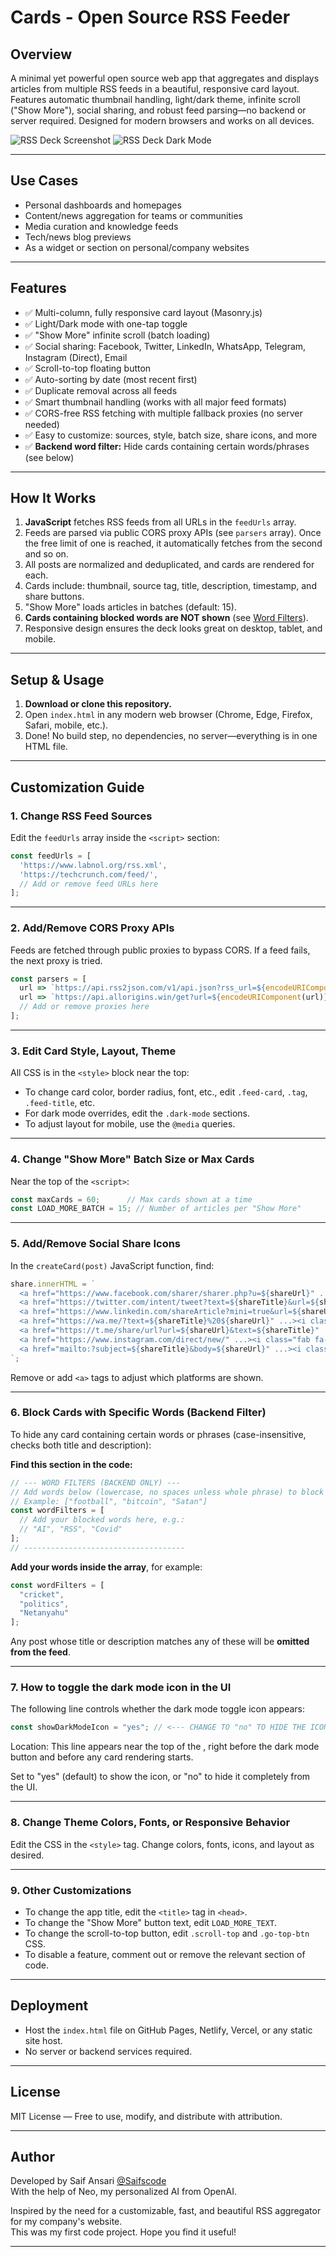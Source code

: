 # Cards - Open Source RSS Feeder

## Overview

A minimal yet powerful open source web app that aggregates and displays articles from multiple RSS feeds in a beautiful, responsive card layout. Features automatic thumbnail handling, light/dark theme, infinite scroll ("Show More"), social sharing, and robust feed parsing—no backend or server required. Designed for modern browsers and works on all devices.

![RSS Deck Screenshot](https://github.com/user-attachments/assets/66500b58-21f8-4549-8817-5a8f12e082e7)
![RSS Deck Dark Mode](https://github.com/user-attachments/assets/492a06d2-f36f-4806-869f-df03400dfe05)

---

## Use Cases

- Personal dashboards and homepages
- Content/news aggregation for teams or communities
- Media curation and knowledge feeds
- Tech/news blog previews
- As a widget or section on personal/company websites

---

## Features

- ✅ Multi-column, fully responsive card layout (Masonry.js)
- ✅ Light/Dark mode with one-tap toggle
- ✅ "Show More" infinite scroll (batch loading)
- ✅ Social sharing: Facebook, Twitter, LinkedIn, WhatsApp, Telegram, Instagram (Direct), Email
- ✅ Scroll-to-top floating button
- ✅ Auto-sorting by date (most recent first)
- ✅ Duplicate removal across all feeds
- ✅ Smart thumbnail handling (works with all major feed formats)
- ✅ CORS-free RSS fetching with multiple fallback proxies (no server needed)
- ✅ Easy to customize: sources, style, batch size, share icons, and more
- ✅ **Backend word filter:** Hide cards containing certain words/phrases (see below)

---

## How It Works

1. **JavaScript** fetches RSS feeds from all URLs in the `feedUrls` array.
2. Feeds are parsed via public CORS proxy APIs (see `parsers` array). Once the free limit of one is reached, it automatically fetches from the second and so on.
3. All posts are normalized and deduplicated, and cards are rendered for each.
4. Cards include: thumbnail, source tag, title, description, timestamp, and share buttons.
5. "Show More" loads articles in batches (default: 15).
6. **Cards containing blocked words are NOT shown** (see [Word Filters](#word-filters)).
7. Responsive design ensures the deck looks great on desktop, tablet, and mobile.

---

## Setup & Usage

1. **Download or clone this repository.**
2. Open `index.html` in any modern web browser (Chrome, Edge, Firefox, Safari, mobile, etc.).
3. Done! No build step, no dependencies, no server—everything is in one HTML file.

---

## Customization Guide

### 1. **Change RSS Feed Sources**

Edit the `feedUrls` array inside the `<script>` section:

```javascript
const feedUrls = [
  'https://www.labnol.org/rss.xml',
  'https://techcrunch.com/feed/',
  // Add or remove feed URLs here
];
```

---

### 2. **Add/Remove CORS Proxy APIs**

Feeds are fetched through public proxies to bypass CORS. If a feed fails, the next proxy is tried.

```javascript
const parsers = [
  url => `https://api.rss2json.com/v1/api.json?rss_url=${encodeURIComponent(url)}`,
  url => `https://api.allorigins.win/get?url=${encodeURIComponent(url)}`,
  // Add or remove proxies here
];
```

---

### 3. **Edit Card Style, Layout, Theme**

All CSS is in the `<style>` block near the top:

- To change card color, border radius, font, etc., edit `.feed-card`, `.tag`, `.feed-title`, etc.
- For dark mode overrides, edit the `.dark-mode` sections.
- To adjust layout for mobile, use the `@media` queries.

---

### 4. **Change "Show More" Batch Size or Max Cards**

Near the top of the `<script>`:

```javascript
const maxCards = 60;      // Max cards shown at a time
const LOAD_MORE_BATCH = 15; // Number of articles per "Show More"
```

---

### 5. **Add/Remove Social Share Icons**

In the `createCard(post)` JavaScript function, find:

```javascript
share.innerHTML = `
  <a href="https://www.facebook.com/sharer/sharer.php?u=${shareUrl}" ...><i class="fab fa-facebook"></i></a>
  <a href="https://twitter.com/intent/tweet?text=${shareTitle}&url=${shareUrl}" ...><i class="fab fa-twitter"></i></a>
  <a href="https://www.linkedin.com/shareArticle?mini=true&url=${shareUrl}" ...><i class="fab fa-linkedin"></i></a>
  <a href="https://wa.me/?text=${shareTitle}%20${shareUrl}" ...><i class="fab fa-whatsapp"></i></a>
  <a href="https://t.me/share/url?url=${shareUrl}&text=${shareTitle}" ...><i class="fab fa-telegram"></i></a>
  <a href="https://www.instagram.com/direct/new/" ...><i class="fab fa-instagram"></i></a>
  <a href="mailto:?subject=${shareTitle}&body=${shareUrl}" ...><i class="fas fa-envelope"></i></a>
`;
```

Remove or add `<a>` tags to adjust which platforms are shown.

---

### 6. **Block Cards with Specific Words (Backend Filter)**

To hide any card containing certain words or phrases (case-insensitive, checks both title and description):

**Find this section in the code:**
```javascript
// --- WORD FILTERS (BACKEND ONLY) ---
// Add words below (lowercase, no spaces unless whole phrase) to block posts containing those words in title or description.
// Example: ["football", "bitcoin", "Satan"]
const wordFilters = [
  // Add your blocked words here, e.g.:
  // "AI", "RSS", "Covid"
];
// ------------------------------------
```

**Add your words inside the array**, for example:
```javascript
const wordFilters = [
  "cricket",
  "politics",
  "Netanyahu"
];
```
Any post whose title or description matches any of these will be **omitted from the feed**.

---

### 7. **How to toggle the dark mode icon in the UI**

The following line controls whether the dark mode toggle icon appears:
```JavaScript
const showDarkModeIcon = "yes"; // <--- CHANGE TO "no" TO HIDE THE ICON
```
Location: This line appears near the top of the <body>, right before the dark mode button and before any card rendering starts.

Set to "yes" (default) to show the icon, or "no" to hide it completely from the UI.

---

### 8. **Change Theme Colors, Fonts, or Responsive Behavior**

Edit the CSS in the `<style>` tag. Change colors, fonts, icons, and layout as desired.

---

### 9. **Other Customizations**

- To change the app title, edit the `<title>` tag in `<head>`.
- To change the "Show More" button text, edit `LOAD_MORE_TEXT`.
- To change the scroll-to-top button, edit `.scroll-top` and `.go-top-btn` CSS.
- To disable a feature, comment out or remove the relevant section of code.

---

## Deployment

- Host the `index.html` file on GitHub Pages, Netlify, Vercel, or any static site host.
- No server or backend services required.

---

## License

MIT License — Free to use, modify, and distribute with attribution.

---

## Author

Developed by Saif Ansari [@Saifscode](https://github.com/SaifsCode)  
With the help of Neo, my personalized AI from OpenAI.

Inspired by the need for a customizable, fast, and beautiful RSS aggregator for my company's website.  
This was my first code project. Hope you find it useful!

---

